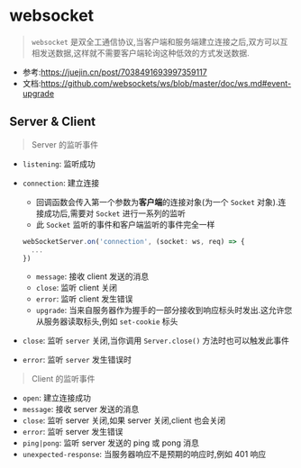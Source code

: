 # websocket

> `websocket` 是双全工通信协议,当客户端和服务端建立连接之后,双方可以互相发送数据,这样就不需要客户端轮询这种低效的方式发送数据.

* 参考:<https://juejin.cn/post/7038491693997359117>
* 文档:<https://github.com/websockets/ws/blob/master/doc/ws.md#event-upgrade>

## Server & Client

> Server 的监听事件

* `listening`: 监听成功
* `connection`: 建立连接
  * 回调函数会传入第一个参数为**客户端**的连接对象(为一个 `Socket` 对象).连接成功后,需要对 `Socket` 进行一系列的监听
  * 此 `Socket` 监听的事件和客户端监听的事件完全一样

   ```js
   webSocketServer.on('connection', (socket: ws, req) => {
     ...
   })
   ```
  
  * `message`: 接收 client 发送的消息
  * `close`: 监听 client 关闭
  * `error`: 监听 client 发生错误
  * `upgrade`: 当来自服务器作为握手的一部分接收到响应标头时发出.这允许您从服务器读取标头,例如 `set-cookie` 标头
* `close`: 监听 `server` 关闭,当你调用 `Server.close()` 方法时也可以触发此事件
* `error`: 监听 `server` 发生错误时

>Client 的监听事件

* `open`: 建立连接成功
* `message`: 接收 server 发送的消息
* `close`: 监听 server 关闭,如果 server 关闭,client 也会关闭
* `error`: 监听 server 发生错误
* `ping|pong`: 监听 server 发送的 ping 或 pong 消息
* `unexpected-response`: 当服务器响应不是预期的响应时,例如 401 响应
